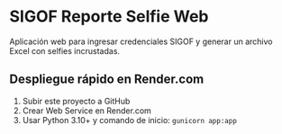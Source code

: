
# SIGOF Reporte Selfie Web

Aplicación web para ingresar credenciales SIGOF y generar un archivo Excel con selfies incrustadas.

## Despliegue rápido en Render.com

1. Subir este proyecto a GitHub
2. Crear Web Service en Render.com
3. Usar Python 3.10+ y comando de inicio: `gunicorn app:app`
